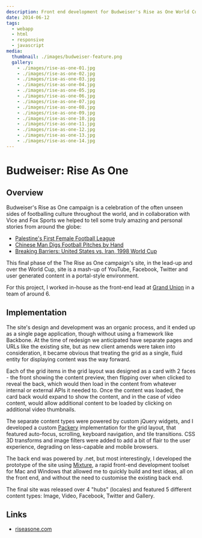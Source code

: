 ```yaml
---
description: Front end development for Budweiser's Rise as One World Cup campaign
date: 2014-06-12
tags:
  - webapp
  - html
  - responsive
  - javascript
media:
  thumbnail: ./images/budweiser-feature.png
  gallery:
    - ./images/rise-as-one-01.jpg
    - ./images/rise-as-one-02.jpg
    - ./images/rise-as-one-03.jpg
    - ./images/rise-as-one-04.jpg
    - ./images/rise-as-one-05.jpg
    - ./images/rise-as-one-06.jpg
    - ./images/rise-as-one-07.jpg
    - ./images/rise-as-one-08.jpg
    - ./images/rise-as-one-09.jpg
    - ./images/rise-as-one-10.jpg
    - ./images/rise-as-one-11.jpg
    - ./images/rise-as-one-12.jpg
    - ./images/rise-as-one-13.jpg
    - ./images/rise-as-one-14.jpg
---
```


# Budweiser: Rise As One

## Overview

Budweiser's Rise as One campaign is a celebration of the often unseen sides of footballing culture throughout the world, and in collaboration with Vice and Fox Sports we helped to tell some truly amazing and personal stories from around the globe:

- [Palestine's First Female Football League](https://youtube.com/watch?v=Y5Zp55tEAa4)
- [Chinese Man Digs Football Pitches by Hand](https://youtube.com/watch?v=o2SIaOE74CY)
- [Breaking Barriers: United States vs. Iran, 1998 World Cup](https://riseasone.com/en/us#!/en/us/Detail/63308)

This final phase of the The Rise as One campaign's site, in the lead-up and over the World Cup, site is a mash-up of YouTube, Facebook, Twitter and user generated content in a portal-style environment.

For this project, I worked in-house as the front-end lead at [Grand Union](https://thegrandunion.com/) in a team of around 6.

## Implementation

The site's design and development was an organic process, and it ended up as a single page application, though without using a framework like Backbone. At the time of redesign we anticipated have separate pages and URLs like the existing site, but as new client amends were taken into consideration, it became obvious that treating the grid as a single, fluid entity for displaying content was the way forward.

Each of the grid items in the grid layout was designed as a card with 2 faces - the front showing the content preview, then flipping over when clicked to reveal the back, which would then load in the content from whatever internal or external APIs it needed to. Once the content was loaded, the card back would expand to show the content, and in the case of video content, would allow additional content to be loaded by clicking on additional video thumbnails.

The separate content types were powered by custom jQuery widgets, and I developed a custom [Packery](https://packery.metafizzy.co) implementation for the grid layout, that featured auto-focus, scrolling, keyboard navigation, and tile transitions. CSS 3D transforms and image filters were added to add a bit of flair to the user experience, degrading on less-capable and mobile browsers.

The back end was powered by .net, but most interestingly, I developed the prototype of the site using [Mixture](https://mixture.io), a rapid front-end development toolset for Mac and Windows that allowed me to quickly build and test ideas, all on the front end, and without the need to customise the existing back end.

The final site was released over 4 "hubs" (locales) and featured 5 different content types: Image, Video, Facebook, Twitter and Gallery.

## Links

- [riseasone.com](https://riseasone.com)
